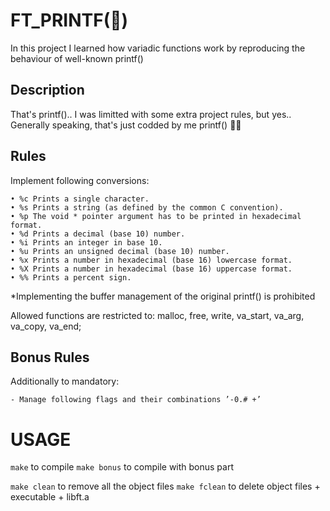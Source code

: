 # FT_PRINTF(💎)

In this project I learned how variadic functions work by reproducing the behaviour of well-known printf()

## Description

That's printf().. I was limitted with some extra project rules, but yes.. Generally speaking, that's just codded by me printf() 👍🏼

## Rules

Implement following conversions:

```
• %c Prints a single character.
• %s Prints a string (as defined by the common C convention).
• %p The void * pointer argument has to be printed in hexadecimal format.
• %d Prints a decimal (base 10) number.
• %i Prints an integer in base 10.
• %u Prints an unsigned decimal (base 10) number.
• %x Prints a number in hexadecimal (base 16) lowercase format.
• %X Prints a number in hexadecimal (base 16) uppercase format.
• %% Prints a percent sign.

```
*Implementing the buffer management of the original printf() is prohibited 

Allowed functions are restricted to: malloc, free, write, va_start, va_arg, va_copy, va_end;

## Bonus Rules

Additionally to mandatory:

`- Manage following flags and their combinations ’-0.# +’ `

# USAGE

`make` to compile 
`make bonus` to compile with bonus part 

`make clean` to remove all the object files
`make fclean` to delete object files + executable + libft.a 
